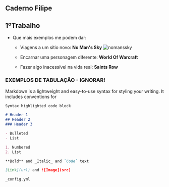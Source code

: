 ## Caderno Filipe

## 1ºTrabalho
- Que mais exemplos me podem dar:
  - Viagens a um sítio novo: 
  **No Man's Sky**
  ![nomanssky](https://user-images.githubusercontent.com/46561409/138929312-655aaf3b-500d-40f5-b0ea-821c01fb5c35.jpg)

  - Encarnar uma personagem diferente: **World Of Warcraft**
  - Fazer algo inacessível na vida real: **Saints Row**

### EXEMPLOS DE TABULAÇÃO - IGNORAR!

Markdown is a lightweight and easy-to-use syntax for styling your writing. It includes conventions for

```markdown
Syntax highlighted code block

# Header 1
## Header 2
### Header 3

- Bulleted
- List

1. Numbered
2. List

**Bold** and _Italic_ and `Code` text

[Link](url) and ![Image](src)
```

 `_config.yml`
